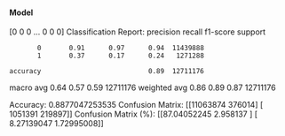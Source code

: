 #### Model
[0 0 0 ... 0 0 0]
Classification Report:
              precision    recall  f1-score   support

           0       0.91      0.97      0.94  11439888
           1       0.37      0.17      0.24   1271288

    accuracy                           0.89  12711176
   macro avg       0.64      0.57      0.59  12711176
weighted avg       0.86      0.89      0.87  12711176

Accuracy: 0.8877047253535
Confusion Matrix:
[[11063874   376014]
 [ 1051391   219897]]
Confusion Matrix (%):
[[87.04052245  2.958137  ]
 [ 8.27139047  1.72995008]]
